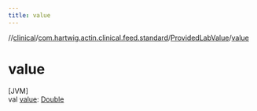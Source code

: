 ```yaml
---
title: value
---
```

//[clinical](../../../index.html)/[com.hartwig.actin.clinical.feed.standard](../index.html)/[ProvidedLabValue](index.html)/[value](value.html)



# value



[JVM]\
val [value](value.html): [Double](https://kotlinlang.org/api/latest/jvm/stdlib/kotlin/-double/index.html)




